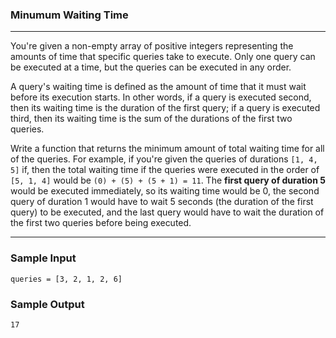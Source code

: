 ### Minumum Waiting Time

---

You're given a non-empty array of positive integers
representing the amounts of time that specific queries take
to execute. Only one query can be executed at a time, but
the queries can be executed in any order.

A query's waiting time is defined as the amount of time that
it must wait before its execution starts. In other words, if
a query is executed second, then its waiting time is the
duration of the first query; if a query is executed third,
then its waiting time is the sum of the durations of the
first two queries.

Write a function that returns the minimum amount of total
waiting time for all of the queries. For example, if you're
given the queries of durations `[1, 4, 5]` if, then the
total waiting time if the queries were executed in the order
of `[5, 1, 4]` would be `(0) + (5) + (5 + 1) = 11`. The
**first query of duration 5** would be executed immediately,
so its waiting time would be 0, the second query of duration
1 would have to wait 5 seconds (the duration of the first
query) to be executed, and the last query would have to wait
the duration of the first two queries before being executed.

---

### Sample Input

`queries = [3, 2, 1, 2, 6]`

### Sample Output

`17`
